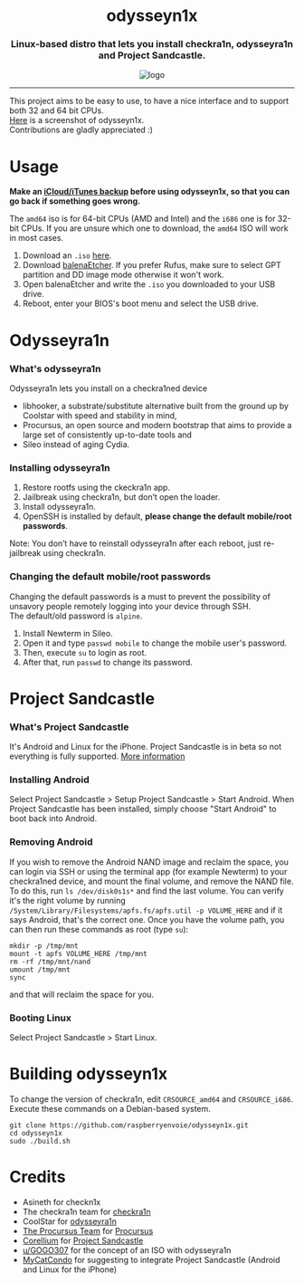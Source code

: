 <h1 align="center">odysseyn1x</h1>
<h3 align="center">Linux-based distro that lets you install checkra1n, odysseyra1n and Project Sandcastle.</h3>
<p align="center"><img src="https://gist.githubusercontent.com/raspberryenvoie/586dbef790b752cabda3c50a0a169f6d/raw/6cb00fdb3b683ab387b8daf20c7ebf796608e6c3/odysseyn1x-logo.png" alt="logo"></p>

-------

This project aims to be easy to use, to have a nice interface and to support both 32 and 64 bit CPUs.\
[Here](https://gist.githubusercontent.com/raspberryenvoie/f62b36b4418a160596a7965e58671f5e/raw/b26d359a2e113d49f0f2ec6ee15501512c663d31/odysseyn1x_screenshot.png) is a screenshot of odysseyn1x.\
Contributions are gladly appreciated :)

# Usage
**Make an [iCloud/iTunes backup](https://support.apple.com/en-us/HT203977) before using odysseyn1x, so that you can go back if something goes wrong.**

The `amd64` iso is for 64-bit CPUs (AMD and Intel) and the `i686` one is for 32-bit CPUs.
If you are unsure which one to download, the `amd64` ISO will work in most cases.

1. Download an `.iso` [here](https://github.com/raspberryenvoie/odysseyn1x/releases).
2. Download [balenaEtcher](https://www.balena.io/etcher/). If you prefer Rufus, make sure to select GPT partition and DD image mode otherwise it won't work.
3. Open balenaEtcher and write the `.iso` you downloaded to your USB drive.
4. Reboot, enter your BIOS's boot menu and select the USB drive.

# Odysseyra1n
### What's odysseyra1n
Odysseyra1n lets you install on a checkra1ned device
- libhooker, a substrate/substitute alternative built from the ground up by Coolstar with speed and stability in mind,
- Procursus, an open source and modern bootstrap that aims to provide a large set of consistently up-to-date tools and
- Sileo instead of aging Cydia.

### Installing odysseyra1n
1. Restore rootfs using the ckeckra1n app.
2. Jailbreak using checkra1n, but don’t open the loader.
3. Install odysseyra1n.
4. OpenSSH is installed by default, **please change the default mobile/root passwords**.

Note: You don’t have to reinstall odysseyra1n after each reboot, just re-jailbreak using checkra1n.

### Changing the default mobile/root passwords
Changing the default passwords is a must to prevent the possibility of unsavory people remotely logging into your device through SSH. \
The default/old password is `alpine`.

1. Install Newterm in Sileo.
2. Open it and type `passwd mobile` to change the mobile user's password.
3. Then, execute `su` to login as root.
4. After that, run `passwd` to change its password.

# Project Sandcastle
### What's Project Sandcastle
It's Android and Linux for the iPhone. Project Sandcastle is in beta so not everything is fully supported. [More information](https://projectsandcastle.org)

### Installing Android
Select Project Sandcastle > Setup Project Sandcastle > Start Android.
When Project Sandcastle has been installed, simply choose "Start Android" to boot back into Android.

### Removing Android
If you wish to remove the Android NAND image and reclaim the space, you can login via SSH or using the terminal app (for example Newterm) to your checkra1ned device, and mount the final volume, and remove the NAND file. To do this, run `ls /dev/disk0s1s*` and find the last volume. You can verify it's the right volume by running `/System/Library/Filesystems/apfs.fs/apfs.util -p VOLUME_HERE` and if it says Android, that's the correct one. Once you have the volume path, you can then run these commands as root (type `su`):
```
mkdir -p /tmp/mnt
mount -t apfs VOLUME_HERE /tmp/mnt
rm -rf /tmp/mnt/nand
umount /tmp/mnt
sync
```
and that will reclaim the space for you.

### Booting Linux
Select Project Sandcastle > Start Linux.

# Building odysseyn1x

To change the version of checkra1n, edit `CRSOURCE_amd64` and `CRSOURCE_i686`.\
Execute these commands on a Debian-based system.
```
git clone https://github.com/raspberryenvoie/odysseyn1x.git
cd odysseyn1x
sudo ./build.sh
```

# Credits
- Asineth for checkn1x
- The checkra1n team for [checkra1n](https://checkra.in)
- CoolStar for [odysseyra1n](https://github.com/coolstar/Odyssey-bootstrap)
- [The Procursus Team](https://github.com/ProcursusTeam/) for [Procursus](https://github.com/ProcursusTeam/Procursus)
- [Corellium](https://github.com/corellium) for [Project Sandcastle](https://projectsandcastle.org)
- [u/GOGO307](https://www.reddit.com/user/GOGO307/) for the concept of an ISO with odysseyra1n
- [MyCatCondo](https://github.com/MyCatCondo) for suggesting to integrate Project Sandcastle (Android and Linux for the iPhone)
